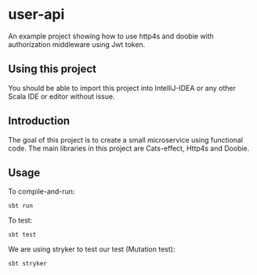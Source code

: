 # user-api

An example project showing how to use http4s and doobie with
authorization middleware using Jwt token.

## Using this project

You should be able to import this project into IntelliJ-IDEA or any other Scala
IDE or editor without issue.

## Introduction

The goal of this project is to create a small microservice using 
functional code. The main libraries in this project are 
Cats-effect, Http4s and Doobie. 

## Usage

To compile-and-run:

```
sbt run
```

To test:

```
sbt test
```

We are using stryker to test our test (Mutation test):

```
sbt stryker
```